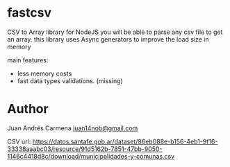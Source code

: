# fastcsv

CSV to Array library for NodeJS
you will be able to parse any csv file to get an array.
this library uses Async generators to improve the load size in memory

main features:

- less memory costs
- fast data types validations. (missing)

# Author

Juan Andrés Carmena <juan14nob@gmail.com>

CSV url: https://datos.santafe.gob.ar/dataset/86eb088e-b156-4eb1-9f16-33338aaabc03/resource/91d5162b-7851-47bb-9050-1146c4418d8c/download/municipalidades-y-comunas.csv
